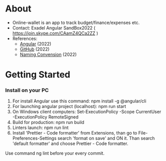 # About

-   Online-wallet is an app to track budget/finance/expenses etc.
-   Contact: Exadel Angular SandBox2022 ( https://join.skype.com/CAamZ4QCa2ZZ )
-   References:
    -   [Angular](https://angular.io/) (2022)
    -   [GitHub](https://github.com/) (2022)
    -   [Naming Convension](https://) (2022)



# Getting Started

### Install on your PC

1. For install Angular use this command: npm install -g @angular/cli
2. For launching angular project (localhost): npm run start
3. On Windows client computers: Set-ExecutionPolicy -Scope CurrentUser -ExecutionPolicy RemoteSigned
4. Build for production: npm run build
5. Linters launch: npm run lint
6. Install 'Prettier - Code formatter' from Extensions, than go to File-Preferences-Settings search 'format on save' and ON it. Than search 'default formatter' and choose Prettier - Code formatter.

Use command ng lint before your every commit.
